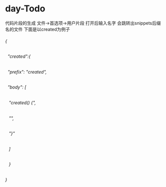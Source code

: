 # day-Todo
代码片段的生成
文件->首选项->用户片段 打开后输入名字 会跳转出snippets后缀名的文件
下面是以created为例子
###### {
###### 	&nbsp; "created":{
###### 	&nbsp; "prefix": "created",
###### 	&nbsp; "body": [
###### 	&nbsp;&nbsp;			"created() {",
###### 	&nbsp;&nbsp;			"",
###### 	&nbsp;&nbsp;			"}"
###### 	&nbsp;&nbsp;	]
###### 	&nbsp;&nbsp; }
######  }
